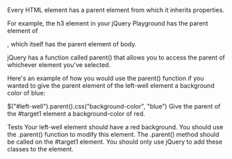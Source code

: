 Every HTML element has a parent element from which it inherits properties.

For example, the h3 element in your jQuery Playground has the parent element of <div class="container-fluid">, which itself has the parent element of body.

jQuery has a function called parent() that allows you to access the parent of whichever element you've selected.

Here's an example of how you would use the parent() function if you wanted to give the parent element of the left-well element a background color of blue:

$("#left-well").parent().css("background-color", "blue")
Give the parent of the #target1 element a background-color of red.

Tests
Your left-well element should have a red background.
You should use the .parent() function to modify this element.
The .parent() method should be called on the #target1 element.
You should only use jQuery to add these classes to the element.